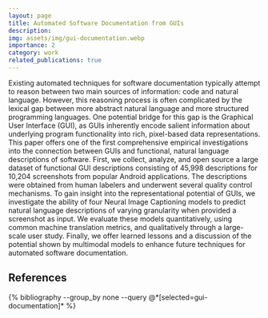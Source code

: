 ```yaml
---
layout: page
title: Automated Software Documentation from GUIs
description:
img: assets/img/gui-documentation.webp
importance: 2
category: work
related_publications: true
---
```


Existing automated techniques for software documentation typically attempt to reason between two main sources of information: code and natural language. However, this reasoning process is often complicated by the lexical gap between more abstract natural language and more structured programming languages. One potential bridge for this gap is the Graphical User Interface (GUI), as GUIs inherently encode salient information about underlying program functionality into rich, pixel-based data representations. This paper offers one of the first comprehensive empirical investigations into the connection between GUIs and functional, natural language descriptions of software. First, we collect, analyze, and open source a large dataset of functional GUI descriptions consisting of 45,998 descriptions for 10,204 screenshots from popular Android applications. The descriptions were obtained from human labelers and underwent several quality control mechanisms. To gain insight into the representational potential of GUIs, we investigate the ability of four Neural Image Captioning models to predict natural language descriptions of varying granularity when provided a screenshot as input. We evaluate these models quantitatively, using common machine translation metrics, and qualitatively through a large-scale user study. Finally, we offer learned lessons and a discussion of the potential shown by multimodal models to enhance future techniques for automated software documentation.

<h2>References</h2>
<div class="publications">
  {% bibliography --group_by none --query @*[selected=gui-documentation]* %}
</div>
